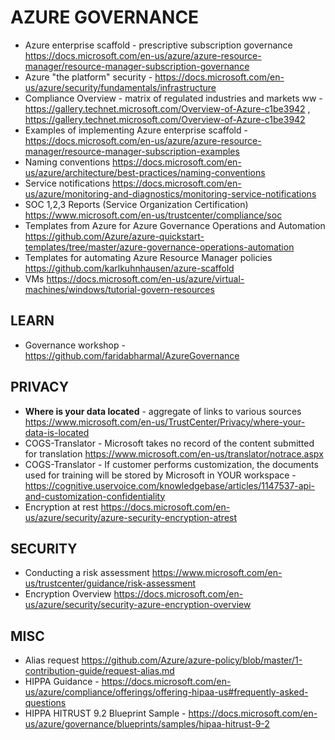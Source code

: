 # AZURE GOVERNANCE

* Azure enterprise scaffold - prescriptive subscription governance <https://docs.microsoft.com/en-us/azure/azure-resource-manager/resource-manager-subscription-governance>
* Azure "the platform" security - https://docs.microsoft.com/en-us/azure/security/fundamentals/infrastructure
* Compliance Overview - matrix of regulated industries and markets ww - <https://gallery.technet.microsoft.com/Overview-of-Azure-c1be3942> , <https://gallery.technet.microsoft.com/Overview-of-Azure-c1be3942>
* Examples of implementing Azure enterprise scaffold - <https://docs.microsoft.com/en-us/azure/azure-resource-manager/resource-manager-subscription-examples>
* Naming conventions <https://docs.microsoft.com/en-us/azure/architecture/best-practices/naming-conventions>
* Service notifications <https://docs.microsoft.com/en-us/azure/monitoring-and-diagnostics/monitoring-service-notifications>
* SOC 1,2,3 Reports (Service Organization Certification) <https://www.microsoft.com/en-us/trustcenter/compliance/soc>
* Templates from Azure for Azure Governance Operations and Automation <https://github.com/Azure/azure-quickstart-templates/tree/master/azure-governance-operations-automation>
* Templates for automating Azure Resource Manager policies <https://github.com/karlkuhnhausen/azure-scaffold>
* VMs <https://docs.microsoft.com/en-us/azure/virtual-machines/windows/tutorial-govern-resources>

## LEARN

* Governance workshop - https://github.com/faridabharmal/AzureGovernance

## PRIVACY

* **Where is your data located** - aggregate of links to various sources <https://www.microsoft.com/en-us/TrustCenter/Privacy/where-your-data-is-located>
* COGS-Translator - Microsoft takes no record of the content submitted for translation <https://www.microsoft.com/en-us/translator/notrace.aspx>
* COGS-Translator - If customer performs customization, the documents used for training will be stored by Microsoft in YOUR workspace - <https://cognitive.uservoice.com/knowledgebase/articles/1147537-api-and-customization-confidentiality>
* Encryption at rest <https://docs.microsoft.com/en-us/azure/security/azure-security-encryption-atrest>

## SECURITY

* Conducting a risk assessment <https://www.microsoft.com/en-us/trustcenter/guidance/risk-assessment>
* Encryption Overview <https://docs.microsoft.com/en-us/azure/security/security-azure-encryption-overview>

## MISC

* Alias request <https://github.com/Azure/azure-policy/blob/master/1-contribution-guide/request-alias.md>
* HIPPA Guidance - https://docs.microsoft.com/en-us/azure/compliance/offerings/offering-hipaa-us#frequently-asked-questions
* HIPPA HITRUST 9.2 Blueprint Sample - https://docs.microsoft.com/en-us/azure/governance/blueprints/samples/hipaa-hitrust-9-2


